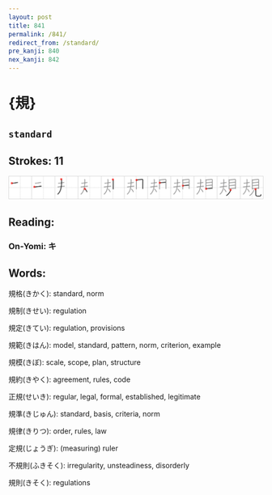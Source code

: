 ```yaml
---
layout: post
title: 841
permalink: /841/
redirect_from: /standard/
pre_kanji: 840
nex_kanji: 842
---
```


# {規}

## `standard`

## Strokes: 11

<div class="stroke"><img src="../images/E8A68F.png" /></div>

## Reading:

### On-Yomi: キ

## Words:

規格(きかく): standard, norm

規制(きせい): regulation

規定(きてい): regulation, provisions

規範(きはん): model, standard, pattern, norm, criterion, example

規模(きぼ): scale, scope, plan, structure

規約(きやく): agreement, rules, code

正規(せいき): regular, legal, formal, established, legitimate

規準(きじゅん): standard, basis, criteria, norm

規律(きりつ): order, rules, law

定規(じょうぎ): (measuring) ruler

不規則(ふきそく): irregularity, unsteadiness, disorderly

規則(きそく): regulations
